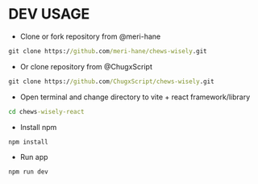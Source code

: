# DEV USAGE 

- Clone or fork repository from @meri-hane

```cmd
git clone https://github.com/meri-hane/chews-wisely.git
```

- Or clone repository from @ChugxScript

```cmd
git clone https://github.com/ChugxScript/chews-wisely.git
```

- Open terminal and change directory to vite + react framework/library

```cmd
cd chews-wisely-react
```

- Install npm

```cmd
npm install
```

- Run app
```cmd
npm run dev
```
